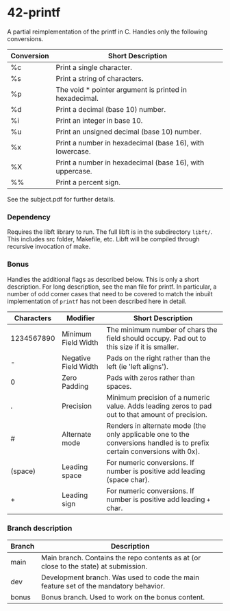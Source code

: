 # 42-printf

A partial reimplementation of the printf in C. Handles only the following conversions.

| Conversion | Short Description                                                                             |
|------------|-----------------------------------------------------------------------------------------------|
| %c         | Print a single character.                                                                     |
| %s         | Print a string of characters.                                                                 |
| %p         | The void * pointer argument is printed in hexadecimal.                                        |
| %d         | Print a decimal (base 10) number.                                                             |
| %i         | Print an integer in base 10.                                                                  |
| %u         | Print an unsigned decimal (base 10) number.                                                   |
| %x         | Print a number in hexadecimal (base 16), with lowercase.                                      |
| %X         | Print a number in hexadecimal (base 16), with uppercase.                                      |
| %%         | Print a percent sign.                                                                         |

See the subject.pdf for further details.

### Dependency

Requires the libft library to run. The full libft is in the subdirectory `libft/`. This includes src folder, Makefile, etc. Libft will be compiled through recursive invocation of make.

### Bonus

Handles the additional flags as described below. This is only a short description. For long description, see the man file for printf. In particular, a number of odd corner cases that need to be covered to match the inbuilt implementation of `printf` has not been described here in detail.

| Characters | Modifier             | Short Description                                                                                                        |
|------------|----------------------|--------------------------------------------------------------------------------------------------------------------------|
| 1234567890 | Minimum Field Width  | The minimum number of chars the field should occupy. Pad out to this size if it is smaller.                              |
| -          | Negative Field Width | Pads on the right rather than the left (ie 'left aligns').                                                               |
| 0          | Zero Padding         | Pads with zeros rather than spaces.                                                                                      |
| .          | Precision            | Minimum precision of a numeric value. Adds leading zeros to pad out to that amount of precision.                         |
| #          | Alternate mode       | Renders in alternate mode (the only applicable one to the conversions handled is to prefix certain conversions with 0x). |
| (space)    | Leading space        | For numeric conversions. If number is positive add leading ` ` (space char).                                             |
| +          | Leading sign         | For numeric conversions. If number is positive add leading `+` char.                                                     |


### Branch description

| Branch | Description                                                                          |
|--------|--------------------------------------------------------------------------------------|
| main   | Main branch. Contains the repo contents as at (or close to the state) at submission. |
| dev    | Development branch. Was used to code the main feature set of the mandatory behavior. |
| bonus  | Bonus branch. Used to work on the bonus content.                                     |
